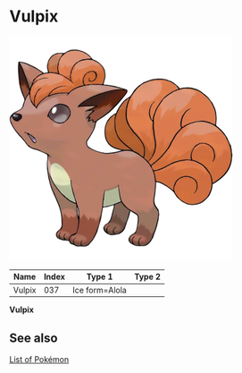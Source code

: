 # Vulpix


![Vulpix](images/037.png)

| **Name** | **Index** | **Type 1** | **Type 2** |
|----|----|----|----|
| Vulpix | 037 | Ice form=Alola  |  |

**Vulpix** 

## See also

[List of Pokémon](../pokemon.md)

